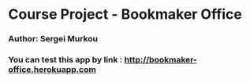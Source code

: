 # Course Project - Bookmaker Office
### Author: Sergei Murkou
### You can test this app by link : http://bookmaker-office.herokuapp.com
